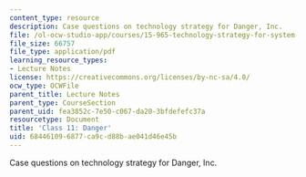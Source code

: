 ```yaml
---
content_type: resource
description: Case questions on technology strategy for Danger, Inc.
file: /ol-ocw-studio-app/courses/15-965-technology-strategy-for-system-design-and-management-spring-2009/684461096877ca9cd88bae041d46e45b_MIT15_965S09_case11.pdf
file_size: 66757
file_type: application/pdf
learning_resource_types:
- Lecture Notes
license: https://creativecommons.org/licenses/by-nc-sa/4.0/
ocw_type: OCWFile
parent_title: Lecture Notes
parent_type: CourseSection
parent_uid: fea3852c-7e50-c067-da20-3bfdefefc37a
resourcetype: Document
title: 'Class 11: Danger'
uid: 68446109-6877-ca9c-d88b-ae041d46e45b
---
```

Case questions on technology strategy for Danger, Inc.